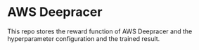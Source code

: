 # AWS Deepracer
This repo stores the reward function of AWS Deepracer and the hyperparameter configuration and the trained result. 


